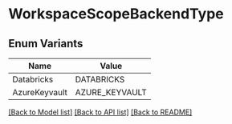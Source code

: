 # WorkspaceScopeBackendType

## Enum Variants

| Name | Value |
|---- | -----|
| Databricks | DATABRICKS |
| AzureKeyvault | AZURE_KEYVAULT |


[[Back to Model list]](../README.md#documentation-for-models) [[Back to API list]](../README.md#documentation-for-api-endpoints) [[Back to README]](../README.md)


